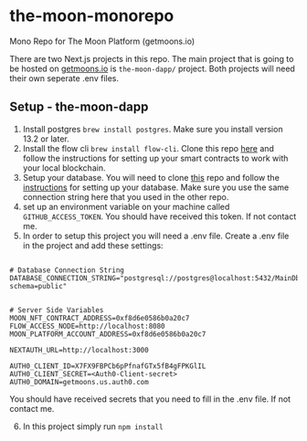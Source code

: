 # the-moon-monorepo
Mono Repo for The Moon Platform (getmoons.io)

There are two Next.js projects in this repo. The main project that is going to be hosted on [getmoons.io](https://getmoons.io) is `the-moon-dapp/` project. Both projects will need their own seperate .env files.

## Setup - the-moon-dapp
1. Install postgres `brew install postgres`. Make sure you install version 13.2 or later.
2. Install the flow cli `brew install flow-cli`. Clone this repo [here]() and follow the instructions for setting up your smart contracts to work with your local blockchain.
3. Setup your database. You will need to clone [this]() repo and follow the [instructions]() for setting up your database. Make sure you use the same connection string here that you used in the other repo.
4. set up an environment variable on your machine called `GITHUB_ACCESS_TOKEN`. You should have received this token. If not contact me.
5. In order to setup this project you will need a .env file. Create a .env file in the project and add these settings:

```

# Database Connection String
DATABASE_CONNECTION_STRING="postgresql://postgres@localhost:5432/MainDb?schema=public"


# Server Side Variables
MOON_NFT_CONTRACT_ADDRESS=0xf8d6e0586b0a20c7
FLOW_ACCESS_NODE=http://localhost:8080
MOON_PLATFORM_ACCOUNT_ADDRESS=0xf8d6e0586b0a20c7

NEXTAUTH_URL=http://localhost:3000

AUTH0_CLIENT_ID=X7FX9FBPCb6pPfnafGTx5fB4gFPKGlIL
AUTH0_CLIENT_SECRET=<Auth0-Client-secret>
AUTH0_DOMAIN=getmoons.us.auth0.com

```

You should have received secrets that you need to fill in the .env file. If not contact me.

6. In this project simply run `npm install`

